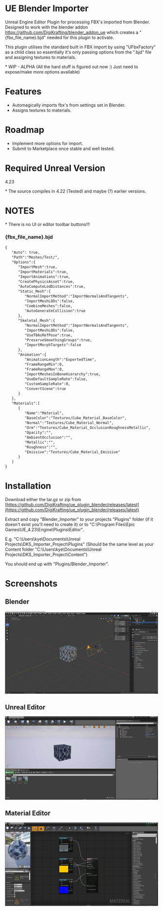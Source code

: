 # UE Blender Importer

Unreal Engine Editor Plugin for processing FBX's imported from Blender. Designed to work with the blender addon https://github.com/DigiKrafting/blender_addon_ue which creates a "{fbx_file_name}.bjd" needed for this plugin to activate.

This plugin utilises the standard built in FBX import by using "UFbxFactory" as a child class so essentially it's only passing options from the ".bjd" file and assigning textures to materials.

\* WIP - ALPHA (All the hard stuff is figured out now :) Just need to expose/make more options available)

# Features

- Automagically imports fbx's from settings set in Blender.
- Assigns textures to materials.

# Roadmap

- Implement more options for import.
- Submit to Marketplace once stable and well tested.

# Required Unreal Version

4.23

\* The source compiles in 4.22 (Tested) and maybe (?) earlier versions.

# NOTES 

\* There is no UI or editor toolbar buttons!!!

### {fbx_file_name}.bjd
~~~
{
   "Auto": true,
   "Path":"Meshes/Test/",
   "Options":{
      "ImportMesh":true,
      "ImportMaterials":true,
      "ImportAnimations":true,
      "CreatePhysicsAsset":true,
      "AutoComputeLodDistances":true,
      "Static_Mesh":{
         "NormalImportMethod":"ImportNormalsAndTangents",
         "ImportMeshLODs":false,
         "CombineMeshes":false,
         "AutoGenerateCollision":true
      },
      "Skeletal_Mesh":{
         "NormalImportMethod":"ImportNormalsAndTangents",
         "ImportMeshLODs":false,
         "UseT0AsRefPose":true,
         "PreserveSmoothingGroups":true,
         "ImportMorphTargets":false
      },
      "Animation":{
         "AnimationLength":"ExportedTime",
         "FrameRangeMin":0,
         "FrameRangeMax":0,
         "ImportMeshesInBoneHierarchy":true,
         "UseDefaultSampleRate":false,
         "CustomSampleRate":0,
         "ConvertScene":true
      }
   },
   "Materials":[
      {
         "Name":"Material",
         "BaseColor":"Textures/Cube_Material_BaseColor",
         "Normal":"Textures/Cube_Material_Normal",
         "Orm":"Textures/Cube_Material_OcclusionRoughnessMetallic",
         "Opacity":"",
         "AmbientOcclusion":"",
         "Metallic":"",
         "Roughness":"",
         "Emissive":"Textures/Cube_Material_Emissive"
      }
   ]
}
~~~

# Installation

Download either the tar.gz or zip from [https://github.com/DigiKrafting/ue_plugin_blender/releases/latest](https://github.com/DigiKrafting/ue_plugin_blender/releases/latest)

Extract and copy "Blender_Importer" to your projects "Plugins" folder (if it doesn't exist you'll need to create it) or to "C:\Program Files\Epic Games\UE_4.23\Engine\Plugins\Editor".

E.g. "C:\Users\kye\Documents\Unreal Projects\DKS_Importer_Project\Plugins" (Should be the same level as your Content folder "C:\Users\kye\Documents\Unreal Projects\DKS_Importer_Project\Content")

You should end up with "Plugins/Blender_Importer".

# Screenshots
## Blender
![alt](/screenshots/ue_blender.png)
## Unreal Editor
![alt](/screenshots/ue_material_setup.png)
## Material Editor
![alt](/screenshots/ue_material_nodes.png)
